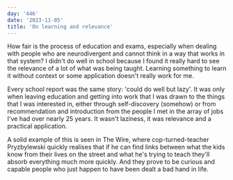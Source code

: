 ```yaml
---
day: '446'
date: '2023-11-05'
title: 'On learning and relevance'
---
```


How fair is the process of education and exams, especially when dealing with people who are neurodivergent and cannot think in a way that works in that system? I didn't do well in school because I found it really hard to see the relevance of a lot of what was being taught. Learning something to learn it without context or some application doesn't really work for me.

Every school report was the same story: 'could do well but lazy'. It was only when leaving education and getting into work that I was drawn to the things that I was interested in, either through self-discovery (somehow) or from recommendation and introduction from the people I met in the array of jobs I've had over nearly 25 years. It wasn't laziness, it was relevance and a practical application.

A solid example of this is seen in The Wire, where cop-turned-teacher Pryzbylewski quickly realises that if he can find links between what the kids know from their lives on the street and what he's trying to teach they'll absorb everything much more quickly. And they prove to be curious and capable people who just happen to have been dealt a bad hand in life.
